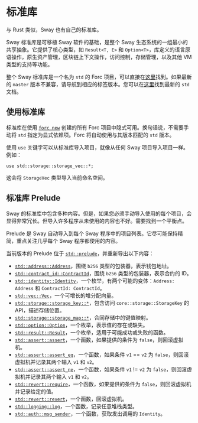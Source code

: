 # 标准库

<!-- 本节应解释标准库是什么 -->
<!-- std_lib:example:start -->

与 Rust 类似，Sway 也有自己的标准库。

Sway 标准库是可移植 Sway 软件的基础，是整个 Sway 生态系统的一组最小的共享抽象。它提供了核心类型，如 `Result<T, E>` 和 `Option<T>`，库定义的语言原语操作，原生资产管理，区块链上下文操作，访问控制，存储管理，以及其他 VM 类型的支持等功能。

<!-- std_lib:example:end -->

整个 Sway 标准库是一个名为 `std` 的 Forc 项目，可以直接在[这里](https://github.com/FuelLabs/sway/tree/master/sway-lib-std)找到。如果最新的 `master` 版本不兼容，请导航到相应的标签版本。您可以在[这里](https://fuellabs.github.io/sway/master/std/)找到最新的 `std` 文档。

## 使用标准库

标准库在使用 [`forc new`](../forc/commands/forc_new.md) 创建的所有 Forc 项目中隐式可用。换句话说，不需要手动将 `std` 指定为显式依赖项。Forc 将自动使用与其版本匹配的 `std` 版本。

使用 `use` 关键字可以从标准库导入项目，就像从任何 Sway 项目导入项目一样。例如：

```sway
use std::storage::storage_vec::*;
```

这会将 `StorageVec` 类型导入当前命名空间。

## 标准库 Prelude

<!-- 本节应解释标准库 Prelude 是什么 -->
<!-- prelude:example:start -->

Sway 的标准库中包含多种内容。但是，如果您必须手动导入使用的每个项目，会显得非常冗长。但导入许多程序从未使用的内容也不好。需要找到一个平衡点。

Prelude 是 Sway 自动导入到每个 Sway 程序中的项目列表。它尽可能保持精简，重点关注几乎每个 Sway 程序都使用的内容。

当前版本的 Prelude 位于 [`std::prelude`](https://github.com/FuelLabs/sway/blob/master/sway-lib-std/src/prelude.sw)，并重新导出以下内容：

- [`std::address::Address`](https://github.com/FuelLabs/sway/blob/master/sway-lib-std/src/address.sw)，围绕 `b256` 类型的包装器，表示钱包地址。
- [`std::contract_id::ContractId`](https://github.com/FuelLabs/sway/blob/master/sway-lib-std/src/contract_id.sw)，围绕 `b256` 类型的包装器，表示合约的 ID。
- [`std::identity::Identity`](https://github.com/FuelLabs/sway/blob/master/sway-lib-std/src/identity.sw)，一个枚举，有两个可能的变体：`Address: Address` 和 `ContractId: ContractId`。
- [`std::vec::Vec`](https://github.com/FuelLabs/sway/blob/master/sway-lib-std/src/vec.sw)，一个可增长的堆分配向量。
- [`std::storage::storage_key::*`](https://github.com/FuelLabs/sway/blob/master/sway-lib-std/src/storage/storage_key.sw)，包含访问 `core::storage::StorageKey` 的 API，描述存储位置。
- [`std::storage::storage_map::*`](https://github.com/FuelLabs/sway/blob/master/sway-lib-std/src/storage/storage_map.sw)，合同存储中的键值映射。
- [`std::option::Option`](https://github.com/FuelLabs/sway/blob/master/sway-lib-std/src/option.sw)，一个枚举，表示值的存在或缺失。
- [`std::result::Result`](https://github.com/FuelLabs/sway/blob/master/sway-lib-std/src/result.sw)，一个枚举，适用于可能成功或失败的函数。
- [`std::assert::assert`](https://github.com/FuelLabs/sway/blob/master/sway-lib-std/src/assert.sw)，一个函数，如果提供的条件为 `false`，则回滚虚拟机。
- [`std::assert::assert_eq`](https://github.com/FuelLabs/sway/blob/master/sway-lib-std/src/assert.sw)，一个函数，如果条件 `v1` == `v2` 为 `false`，则回滚虚拟机并记录其两个输入 `v1` 和 `v2`。
- [`std::assert::assert_ne`](https://github.com/FuelLabs/sway/blob/master/sway-lib-std/src/assert.sw)，一个函数，如果条件 `v1` != `v2` 为 `false`，则回滚虚拟机并记录其两个输入 `v1` 和 `v2`。
- [`std::revert::require`](https://github.com/FuelLabs/sway/blob/master/sway-lib-std/src/revert.sw)，一个函数，如果提供的条件为 `false`，则回滚虚拟机并记录给定的值。
- [`std::revert::revert`](https://github.com/FuelLabs/sway/blob/master/sway-lib-std/src/revert.sw)，一个函数，回滚虚拟机。
- [`std::logging::log`](https://github.com/FuelLabs/sway/blob/master/sway-lib-std/src/logging.sw)，一个函数，记录任意堆栈类型。
- [`std::auth::msg_sender`](https://github.com/FuelLabs/sway/blob/master/sway-lib-std/src/auth.sw)，一个函数，获取发出调用的 `Identity`。
<!-- prelude:example:end -->
